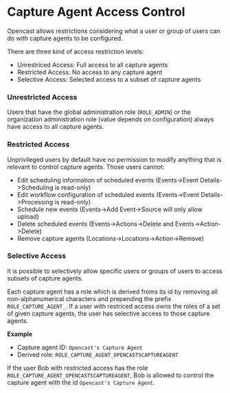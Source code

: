 # Capture Agent Access Control

Opencast allows restrictions considering what a user or group of users can do with capture agents to be configured.

There are three kind of access restriction levels:

- Unrestriced Access: Full access to all capture agents
- Restricted Access: No access to any capture agent
- Selective Access: Selected access to a subset of capture agents

### Unrestricted Access

Users that have the global administration role (`ROLE_ADMIN`) or the organization administration role
(value depends on configuration) always have access to all capture agents.

### Restricted Access

Unprivileged users by default have no permission to modify anything that is relevant to control capture agents.
Those users cannot:

- Edit scheduling information of scheduled events (Events->Event Details->Scheduling is read-only)
- Edit workflow configuration of scheduled events (Events->Event Details->Processing is read-only)
- Schedule new events (Events->Add Event->Source will only allow upload)
- Delete scheduled events (Events->Actions->Delete and Events->Action->Delete)
- Remove capture agents (Locations->Locations->Action->Remove)

### Selective Access

It is possible to selectively allow specific users or groups of users to access subsets of capture agents.

Each capture agent has a role which is derived froms its id by removing all non-alphanumerical characters and
prepending the prefix `ROLE_CAPTURE_AGENT_`.
If a user with restriced access owns the roles of a set of given capture agents, the user has selective access
to those capture agents. 

**Example**

- Capture agent ID: `Opencast's Capture Agent`
- Derived role: `ROLE_CAPTURE_AGENT_OPENCASTSCAPTUREAGENT`

If the user Bob with restricted access has the role `ROLE_CAPTURE_AGENT_OPENCASTSCAPTUREAGENT`, Bob is allowed
to control the capture agent with the id `Opencast's Capture Agent`.